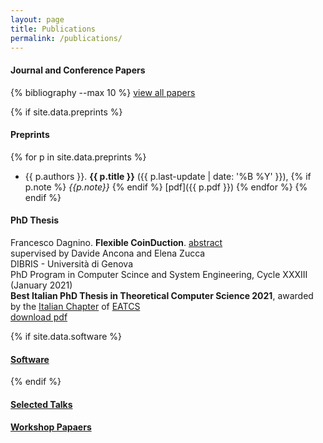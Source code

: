 ```yaml
---
layout: page
title: Publications
permalink: /publications/
---
```


#### Journal and Conference Papers
{% bibliography --max 10 %} 
[view all papers](/publications/journals-and-conferences) 

{% if site.data.preprints %} 
#### Preprints 
{% for p in site.data.preprints %} 
* {{ p.authors }}. **{{ p.title }}** ({{ p.last-update | date: '%B %Y' }}), {% if p.note %} *{{p.note}}* {% endif %} [pdf]({{ p.pdf }}) 
{% endfor %} 
{% endif %} 

#### PhD Thesis 
Francesco Dagnino. **Flexible CoinDuction**. [abstract](/publications/phd-thesis)  
supervised by  Davide Ancona and Elena Zucca  
DIBRIS - Università di Genova  
PhD Program in Computer Scince and System Engineering, Cycle XXXIII (January 2021)  
**Best Italian PhD Thesis in Theoretical Computer Science 2021**, awarded  by the [Italian Chapter](https://eatcs.org/index.php/italian-chapter) of [EATCS](https://eatcs.org/index.php/about)  
[download pdf](https://web.archive.org/web/20210214063202id_/https://iris.unige.it/retrieve/handle/11567/1035050/502494/phdunige_3767524.pdf)

{% if site.data.software %} 
#### [Software](/publications/software) 
{% endif %} 

#### [Selected Talks](/publications/talks)

#### [Workshop Papaers](/publications/workshops) 

